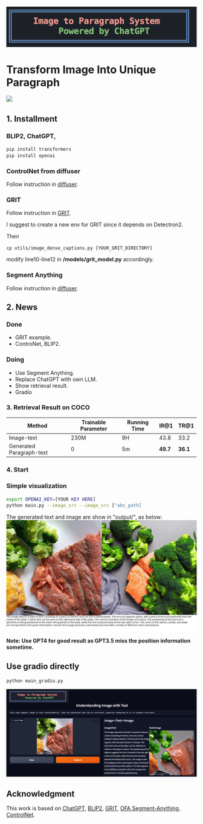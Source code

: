 ![](examples/logo.png)

# Transform Image Into Unique Paragraph

![](examples/introduction.png)

## 1. Installment

### BLIP2, ChatGPT,
```bash
pip install transformers
pip install openai
```

### ControlNet from diffuser

Follow instruction in [diffuser](https://github.com/huggingface/diffusers).

### GRIT

Follow instruction in [GRIT](https://github.com/JialianW/GRiT/blob/master/docs/INSTALL.md).

I suggest to create a new env for GRIT since it depends on Detectron2.

Then
```
cp utils/image_dense_captions.py [YOUR_GRIT_DIRECTORY]
```

modify line10-line12 in __/models/grit_model.py__ accordingly.

### Segment Anything
Follow instruction in [diffuser](https://github.com/huggingface/diffusers).


## 2. News
### Done
- GRIT example.
- ControNet, BLIP2.

### Doing
- Use Segment Anything.
- Replace ChatGPT with own LLM.
- Show retrieval result.
- Gradio

### 3. Retrieval Result on COCO

| Method  | Trainable Parameter | Running Time  |  IR@1   | TR@1|
|---|---|---|---|---|
| Image-text  | 230M | 9H |  43.8 |  33.2 |
|Generated Paragraph-text| 0 |5m|__49.7__|__36.1__|


### 4. Start

### Simple visualization

```bash
export OPENAI_KEY=[YOUR KEY HERE]
python main.py --image_src --image_src ["abs_path]
```

The generated text and image are show in "output/", as below:
![](output/1_result.jpg)

**Note: Use GPT4 for good result as GPT3.5 miss the position information sometime.**

## Use gradio directly

```bash
python main_gradio.py
```

![](examples/gradio_visualization.png)

## Acknowledgment

This work is based on [ChatGPT](http://chat.openai.com), [BLIP2](https://huggingface.co/spaces/Salesforce/BLIP2), [GRIT](https://github.com/JialianW/GRiT),  [OFA](https://github.com/OFA-Sys/OFA),[Segment-Anything](https://segment-anything.com), [ControlNet](https://github.com/lllyasviel/ControlNet).